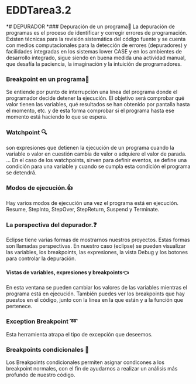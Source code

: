 # EDDTarea3.2

*# DEPURADOR
  *### Depuración de un programa:bug:
  La depuración de programas es el proceso de identificar y corregir errores de programación. Existen técnicas para la revisión sistemática del código fuente y se cuenta con       medios computacionales para la detección de errores (depuradores) y facilidades integradas en los sistemas lower CASE y en los ambientes de desarrollo integrado, sigue siendo     en buena medida una actividad manual, que desafía la paciencia, la imaginación y la intuición de programadores.
### Breakpoint en un programa:red_circle:
Se entiende por punto de interrupción una línea del programa donde el programador decide detener la ejecución.
El objetivo será comprobar qué valor tienen las variables, qué resultados se han obtenido por pantalla hasta el momento, etc. y de esta forma comprobar si el programa hasta ese momento está haciendo lo que se espera.
### Watchpoint :mag:
son expresiones que detienen la ejecución de un programa cuando la variable o valor en cuestión cambia de valor o adquiere el valor de parada. ... En el caso de los watchpoints, sirven para definir eventos, se define una condición para una variable y cuando se cumpla esta condición el programa se detendrá.
### Modos de ejecución.:thumbsup:
Hay varios modos de ejecución una vez el programa está en ejecución.
Resume, StepInto, StepOver, StepReturn, Suspend y Terminate.
### La perspectiva del depurador.:question:
Eclipse tiene varias formas de mostrarnos nuestros proyectos. Estas formas son llamadas perspectivas. En nuestro caso (eclipse) se pueden visualizar las variables, los breakpoints, las expresiones, la vista Debug y los botones para controlar la depuración.
#### Vistas de variables, expresiones y breakpoints:point_left:
En esta ventana se pueden cambiar los valores de las variables mientras el programa está en ejecución. También puedes ver los breakpoints que hay puestos en el código, junto con la linea en la que están y a la función que pertenece.
### Exception Breakpoint :loop:
Esta herramienta atrapa el tipo de excepción que deseemos. 
### Breakpoints condicionales :hammer:
Los Breakpoints condicionales permiten asignar condicones a los breakpoint normales, con el fin de ayudarnos a realizar un análisis más profundo de nuestro código.
